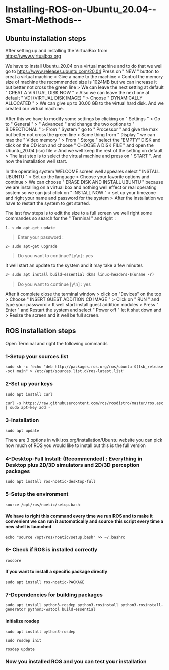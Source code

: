 # Installing-ROS-on-Ubuntu_20.04--Smart-Methods--
## Ubuntu installation steps

After setting up and installing the VirtualBox from https://www.virtualbox.org

We have to install Ubuntu_20.04 on a virtual machine and to do that we well go to https://www.releases.ubuntu.com/20.04 
Press on " NEW " button to creat a virtual machine > Give a name to the machine > Control the memory size of machine the recommended size is 1024MB but we can increase it but better not cross the green line > We can leave the next setting at default " CREAT A VIRTUAL DISK NOW " > Also we can leave the next one at default " VDI (VIRTUAL DISK IMAGE) " > Choose " DYNAMICALLY ALLOCATED " > We can give up to 30.00 GB to the virtual hard disk. And we created our virtual machine.

After this we have to modify some settings by clicking on " Settings " > Go to " General " > " Advanced " and change the two options to " BIDRECTIONAL " > From " System " go to " Processor " and give the max but better not cross the green line > Same thing from " Display " we can max the " Video memory " > From " Storge " select the "EMPTY" DISK and click on the CD icon and choose " CHOOSE A DISK FILE " and open the Ubuntu_20.04 (iso) file > And we well keep the rest of the setting on default > The last step is to select the virtual machine and press on " START ". And now the installation well start. 

In the operating system WELCOME screen well appeares select " INSTALL UBUNTU " > Set up the language > Choose your favorite options and continue > We can choose " ERASE DISK AND INSTALL UBUNTU " because we are installing on a virtual box and nothing well effect or real operating system so we can just click on " INSTALL NOW " > set up your timezone and right your name and password for the system > After the installation we have to restart the system to get started. 

The last few steps is to edit the size to a full screen we well right some commandes so search for the " Terminal " and right :

```1- sudo apt-get update ```

> Enter your password :

```2- sudo apt-get upgrade ```

> Do you want to continue? [y\n] : yes 

It well start an update to the system and it may take a few minutes

```3- sudo apt install build-essential dkms linux-headers-$(uname -r)```

> Do you want to continue [y\n] : yes 

After it complete close the terminal window > click on "Devices" on the top > Choose " INSERT GUEST ADDITION CD IMAGE " > Click on " RUN " and type your password > It well start install guest addition modules > Press " Enter " and Restart the system and select " Power off " let it shut down and > Resize the screen and it well be full screen. 

## ROS installation steps 

Open Terminal and right the following commands

### 1-Setup your sources.list

```sudo sh -c 'echo "deb http://packages.ros.org/ros/ubuntu $(lsb_release -sc) main" > /etc/apt/sources.list.d/ros-latest.list'```

### 2-Set up your keys

```sudo apt install curl```

```curl -s https://raw.githubusercontent.com/ros/rosdistro/master/ros.asc | sudo apt-key add -```

### 3-Installation

```sudo apt update```

There are 3 options in wiki.ros.org/Installation/Ubuntu  website you can pick how much of ROS you would like to install but this is the full version

### 4-Desktop-Full Install: (Recommended) : Everything in Desktop plus 2D/3D simulators and 2D/3D perception packages

```sudo apt install ros-noetic-desktop-full```

### 5-Setup the environment

```source /opt/ros/noetic/setup.bash```

#### We have to right this command every time we run ROS and to make it convenient we can run it automatically and source this script every time a new shell is launched

```echo "source /opt/ros/noetic/setup.bash" >> ~/.bashrc```

### 6- Check if ROS is installed correctly

``` roscore ```

#### If you want to install a specific package directly 

```sudo apt install ros-noetic-PACKAGE```

### 7-Dependencies for building packages

```sudo apt install python3-rosdep python3-rosinstall python3-rosinstall-generator python3-wstool build-essential```

#### Initialize rosdep

```sudo apt install python3-rosdep```

```sudo rosdep init```

```rosdep update```

### Now you installed ROS and you can test your installation
